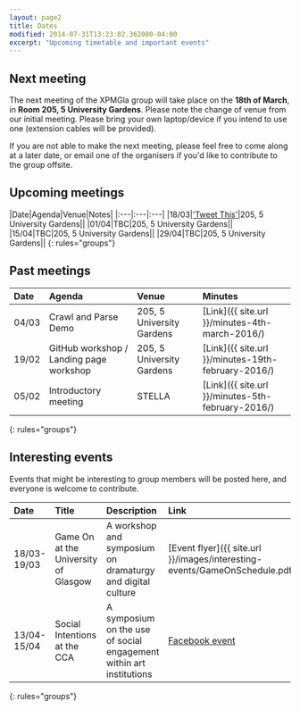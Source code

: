 ```yaml
---
layout: page2
title: Dates
modified: 2014-07-31T13:23:02.362000-04:00
excerpt: "Upcoming timetable and important events"
---
```


## Next meeting

The next meeting of the XPMGla group will take place on the **18th of March**, in **Room 205, 5 University Gardens**. Please note the change of venue from our initial meeting. Please bring your own laptop/device if you intend to use one (extension cables will be provided).


If you are not able to make the next meeting, please feel free to come along at a later date, or email one of the organisers if you'd like to contribute to the group offsite.

## Upcoming meetings

|Date|Agenda|Venue|Notes|
|:---|:---|:---|
|18/03|['Tweet This'](ttp://www.gla.ac.uk/media/media_442521_en.pdf)|205, 5 University Gardens||
|01/04|TBC|205, 5 University Gardens||
|15/04|TBC|205, 5 University Gardens||
|29/04|TBC|205, 5 University Gardens||
{: rules="groups"}



## Past meetings

|Date|Agenda|Venue|Minutes|
|:---|:---|:---|:---|
|04/03|Crawl and Parse Demo|205, 5 University Gardens|[Link]({{ site.url }}/minutes-4th-march-2016/)|
|19/02|GitHub workshop / Landing page workshop|205, 5 University Gardens|[Link]({{ site.url }}/minutes-19th-february-2016/)|
|05/02|Introductory meeting|STELLA|[Link]({{ site.url }}/minutes-5th-february-2016/)|
{: rules="groups"}

## Interesting events

Events that might be interesting to group members will be posted here, and everyone is welcome to contribute.

|Date|Title|Description|Link
|:---|:---|:---|:---|
|18/03-19/03|Game On at the University of Glasgow|A workshop and symposium on dramaturgy and digital culture|[Event flyer]({{ site.url }}/images/interesting-events/GameOnSchedule.pdf/) |
|13/04-15/04|Social Intentions at the CCA|A symposium on the use of social engagement within art institutions|[Facebook event](https://www.facebook.com/events/1671964803081148/)|
{: rules="groups"}
